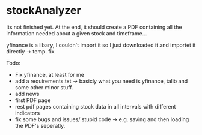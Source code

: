 # stockAnalyzer
Its not finished yet. At the end, it should create a PDF containing all the information needed about a given stock and timeframe...

yfinance is a libary, I couldn't import it so I just downloaded it and importet it directly -> temp. fix

Todo:
- Fix yfinance, at least for me
- add a requirements.txt -> basicly what you need is yfinance, talib and some other minor stuff.
- add news
- first PDF page
- rest pdf pages containing stock data in all intervals with different indicators
- fix some bugs and issues/ stupid code -> e.g. saving and then loading the PDF's seperatly.
